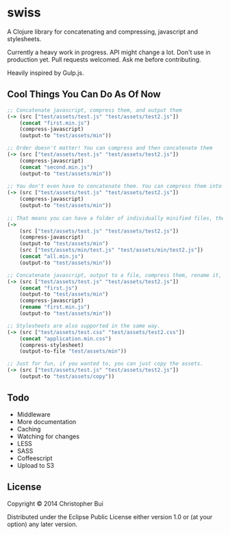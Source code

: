 # swiss

A Clojure library for concatenating and compressing, javascript and stylesheets.

Currently a heavy work in progress. API might change a lot. Don't use in production yet. Pull requests welcomed. Ask me before contributing.

Heavily inspired by Gulp.js.

## Cool Things You Can Do As Of Now

```clojure
;; Concatenate javascript, compress them, and output them
(-> (src ["test/assets/test.js" "test/assets/test2.js"])
    (concat "first.min.js")
    (compress-javascript)
    (output-to "test/assets/min"))

;; Order doesn't matter! You can compress and then concatenate them
(-> (src ["test/assets/test.js" "test/assets/test2.js"])
    (compress-javascript)
    (concat "second.min.js")
    (output-to "test/assets/min"))
    
;; You don't even have to concatenate them. You can compress them into individual files of the same name in the output directory
(-> (src ["test/assets/test.js" "test/assets/test2.js"])
    (compress-javascript)
    (output-to "test/assets/min"))
    
;; That means you can have a folder of individually minified files, then concatenate them all at same time.
(-> 
    (src ["test/assets/test.js" "test/assets/test2.js"])
    (compress-javascript)
    (output-to "test/assets/min")
    (src ["test/assets/min/test.js" "test/assets/min/test2.js"])
    (concat "all.min.js")
    (output-to "test/assets/min"))

;; Concatenate javascript, output to a file, compress them, rename it, and then output it to another file.
(-> (src ["test/assets/test.js" "test/assets/test2.js"])
    (concat "first.js")
    (output-to "test/assets/min")
    (compress-javascript)
    (rename "first.min.js")
    (output-to "test/assets/min"))

;; Stylesheets are also supported in the same way.
(-> (src ["test/assets/test.css" "test/assets/test2.css"])
    (concat "application.min.css")
    (compress-stylesheet)
    (output-to-file "test/assets/min"))

;; Just for fun, if you wanted to, you can just copy the assets.
(-> (src ["test/assets/test.js" "test/assets/test2.js"])
    (output-to "test/assets/copy"))    
```

## Todo

* Middleware
* More documentation
* Caching
* Watching for changes
* LESS  
* SASS
* Coffeescript
* Upload to S3

## License

Copyright © 2014 Christopher Bui

Distributed under the Eclipse Public License either version 1.0 or (at
your option) any later version.
